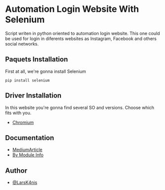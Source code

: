 # Automation Login Website With Selenium
Script writen in python oriented to automation login website. This one could be used for login in diferents websites as Instagram, Facebook and others social networks. 

## Paquets Installation 
First at all, we're gonna install Selenium 

```
pip install selenium
```

## Driver Installation
In this website you're gonna find several SO and versions. Choose which fits with you.
* [Chromium](https://chromedriver.chromium.org/downloads)


## Documentation
* [MediumArticle](https://medium.com/@kikigulab/how-to-automate-opening-and-login-to-websites-with-python-6aeaf1f6ae98)
* [By Module Info](https://selenium-python.readthedocs.io/locating-elements.html)


## Author

- [@LarsK4nis](https://github.com/LarsK4nis)


